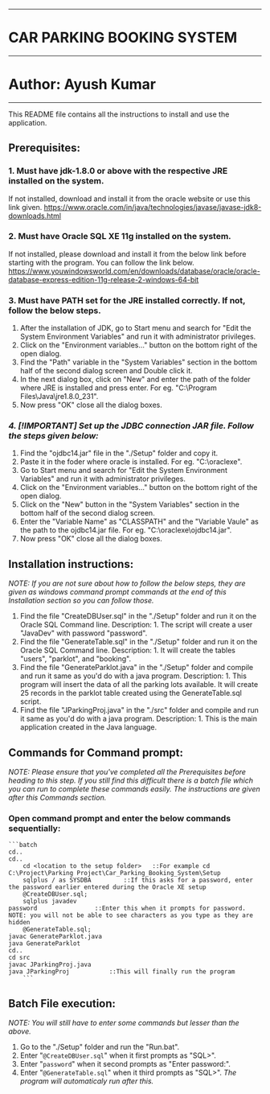 ---------------------------------------------------------------------------------
# CAR PARKING BOOKING SYSTEM
---------------------------------------------------------------------------------
# Author: Ayush Kumar
---------------------------------------------------------------------------------

This README file contains all the instructions to install and use the application.

## Prerequisites:
### 1. Must have jdk-1.8.0 or above with the respective JRE installed on the system. 
 If not installed, download and install it from the oracle website or use this link given.
https://www.oracle.com/in/java/technologies/javase/javase-jdk8-downloads.html

### 2. Must have Oracle SQL XE 11g installed on the system. 
If not installed, please download and install it from the below link before starting with the program. You can follow the link below.
https://www.youwindowsworld.com/en/downloads/database/oracle/oracle-database-express-edition-11g-release-2-windows-64-bit

### 3. Must have PATH set for the JRE installed correctly. If not, follow the below steps.
1. After the installation of JDK, go to Start menu and search for "Edit the System Environment Variables" and run it with administrator privileges.
2. Click on the "Environment variables..." button on the bottom right of the open dialog.
3. Find the "Path" variable in the "System Variables" section in the bottom half of the second dialog screen and Double click it.
4. In the next dialog box, click on "New" and enter the path of the folder where JRE is installed and press enter. For eg. "C:\Program Files\Java\jre1.8.0_231".
5. Now press "OK" close all the dialog boxes.

### _4. [!IMPORTANT] Set up the JDBC connection JAR file. Follow the steps given below:_
1. Find the "ojdbc14.jar" file in the "./Setup" folder and copy it.
2. Paste it in the foder where oracle is installed. For eg. "C:\oraclexe\".
3. Go to Start menu and search for "Edit the System Environment Variables" and run it with administrator privileges.
4. Click on the "Environment variables..." button on the bottom right of the open dialog.
5. Click on the "New" button in the "System Variables" section in the bottom half of the second dialog screen.
6. Enter the "Variable Name" as "CLASSPATH" and the "Variable Vaule" as the path to the ojdbc14.jar file. For eg. "C:\oraclexe\ojdbc14.jar".
7. Now press "OK" close all the dialog boxes.

## Installation instructions:
_NOTE: If you are not sure about how to follow the below steps, they are given as windows command prompt commands at the end of this Installation section so you can follow those._
1. Find the file "CreateDBUser.sql" in the "./Setup" folder and run it on the Oracle SQL Command line.
	Description:
		1. The script will create a user "JavaDev" with password "password".
2. Find the file "GenerateTable.sql" in the "./Setup" folder and run it on the Oracle SQL Command line.
	Description:
		1. It will create the tables "users", "parklot", and "booking".
3. Find the file "GenerateParklot.java" in the "./Setup" folder and compile and run it same as you'd do with a java program.
	Description:
		1. This program will insert the data of all the parking lots available. It will create 25 records in the parklot table created using the GenerateTable.sql script.
4. Find the file "JParkingProj.java" in the "./src" folder and compile and run it same as you'd do with a java program.
	Description:
		1. This is the main application created in the Java language.
## Commands for Command prompt:
_NOTE: Please ensure that you've completed all the Prerequisites before heading to this step._
_If you still find this difficult there is a batch file which you can run to complete these commands easily. The instructions are given after this Commands section._
### Open command prompt and enter the below commands sequentially:
	```batch
	cd..
	cd..
        cd <location to the setup folder>	::For example cd C:\Project\Parking Project\Car_Parking_Booking_System\Setup
        sqlplus / as SYSDBA			::If this asks for a password, enter the password earlier entered during the Oracle XE setup
        @CreateDBUser.sql;
        sqlplus javadev
	password				::Enter this when it prompts for password. NOTE: you will not be able to see characters as you type as they are hidden
        @GenerateTable.sql;
	javac GenerateParklot.java
	java GenerateParklot
	cd..
	cd src
	javac JParkingProj.java
	java JParkingProj			::This will finally run the program
        ```
##  Batch File execution:
_NOTE: You will still have to enter some commands but lesser than the above._
1. Go to the "./Setup" folder and run the "Run.bat". 
 1. Enter "`@CreateDBUser.sql`" when it first prompts as "SQL>".
 2. Enter "`password`" when it second prompts as "Enter password:".
 3. Enter "`@GenerateTable.sql`" when it third prompts  as "SQL>".
_The program will automaticaly run after this._
